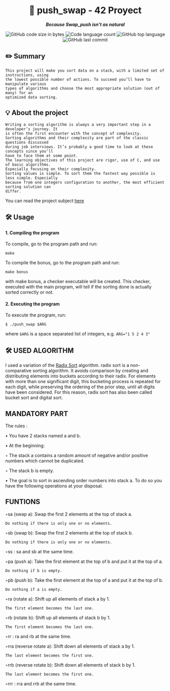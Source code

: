 <h1 align="center">
📖 push_swap - 42 Proyect
</h1>

<p align="center">
	<b><i>Because Swap_push isn’t as natural</i></b><br>
</p>

<p align="center">
	<img alt="GitHub code size in bytes" src="https://img.shields.io/github/languages/code-size/Falitomal/push_swap?color=lightblue" />
	<img alt="Code language count" src="https://img.shields.io/github/languages/count/Falitomal/push_swap?color=yellow" />
	<img alt="GitHub top language" src="https://img.shields.io/github/languages/top/Falitomal/push_swap?color=blue" />
	<img alt="GitHub last commit" src="https://img.shields.io/github/last-commit/Falitomal/push_swap?color=green" />
</p>

## ✏️ Summary
```
This project will make you sort data on a stack, with a limited set of instructions, using
the lowest possible number of actions. To succeed you’ll have to manipulate various
types of algorithms and choose the most appropriate solution (out of many) for an
optimized data sorting.
```
## 💡 About the project

```
Writing a sorting algorithm is always a very important step in a developer’s journey. It
is often the first encounter with the concept of complexity.
Sorting algorithms and their complexity are part of the classic questions discussed
during job interviews. It’s probably a good time to look at these concepts since you’ll
have to face them at some point.
The learning objectives of this project are rigor, use of C, and use of basic algorithms.
Especially focusing on their complexity.
Sorting values is simple. To sort them the fastest way possible is less simple. Especially
because from one integers configuration to another, the most efficient sorting solution can
differ.
```
You can read the project subject [here]((https://github.com/Falitomal/Push_Swap/blob/main/Push_swap.pdf))


## 🛠️ Usage

#### 1. Compiling the program

To compile, go to the program path and run:

```
make
``` 
To compile the bonus, go to the program path and run:

```
make bonus
``` 
with make bonus, a checker executable will be created. This checker, executed with the main program, will tell if the sorting done is actually sorted correctly or not.

#### 2. Executing the program

To execute the program, run:
```
$ ./push_swap $ARG
```
where ```$ARG``` is a space separated list of integers, e.g. ```ARG="1 5 2 4 3"```


## 🛠️ USED ALGORITHM

I used a variation of the [Radix Sort](https://en.wikipedia.org/wiki/Radix_sort) algorithm. radix sort is a non-comparative sorting algorithm. It avoids comparison by creating and distributing elements into buckets according to their radix. For elements with more than one significant digit, this bucketing process is repeated for each digit, while preserving the ordering of the prior step, until all digits have been considered. For this reason, radix sort has also been called bucket sort and digital sort.


## MANDATORY PART
The rules :

• You have 2 stacks named a and b.

• At the beginning:

◦ The stack a contains a random amount of negative and/or positive numbers which cannot be duplicated.

◦ The stack b is empty.

• The goal is to sort in ascending order numbers into stack a. To do so you have the following operations at your disposal.

## FUNTIONS
◦sa (swap a): Swap the first 2 elements at the top of stack a.
 
 	Do nothing if there is only one or no elements.
 
◦sb (swap b): Swap the first 2 elements at the top of stack b.

  	Do nothing if there is only one or no elements.
  
◦ss : sa and sb at the same time.

◦pa (push a): Take the first element at the top of b and put it at the top of a.

	Do nothing if b is empty.

◦pb (push b): Take the first element at the top of a and put it at the top of b.

	Do nothing if a is empty.

◦ra (rotate a): Shift up all elements of stack a by 1.

	The first element becomes the last one.

◦rb (rotate b): Shift up all elements of stack b by 1.

	The first element becomes the last one.

◦rr : ra and rb at the same time.

◦rra (reverse rotate a): Shift down all elements of stack a by 1.

	The last element becomes the first one.

◦rrb (reverse rotate b): Shift down all elements of stack b by 1.

	The last element becomes the first one.

◦rrr : rra and rrb at the same time.

